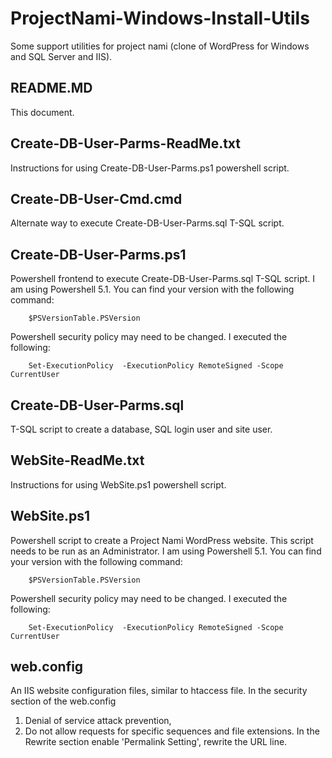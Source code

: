 # ProjectNami-Windows-Install-Utils
Some support utilities for project nami (clone of WordPress for Windows and SQL Server and IIS).


## README.MD
This document.

## Create-DB-User-Parms-ReadMe.txt
Instructions for using Create-DB-User-Parms.ps1 powershell script.

## Create-DB-User-Cmd.cmd
Alternate way to execute Create-DB-User-Parms.sql T-SQL script.

## Create-DB-User-Parms.ps1
Powershell frontend to execute Create-DB-User-Parms.sql T-SQL script.
I am using Powershell 5.1.  You can find your version with the following command:
```
	$PSVersionTable.PSVersion
```
Powershell security policy may need to be changed.  I executed the following:
```
	Set-ExecutionPolicy  -ExecutionPolicy RemoteSigned -Scope CurrentUser
```

## Create-DB-User-Parms.sql
T-SQL script to create a database, SQL login user and site user.

## WebSite-ReadMe.txt
Instructions for using WebSite.ps1 powershell script.

## WebSite.ps1
Powershell script to create a Project Nami WordPress website.
This script needs to be run as an Administrator.
I am using Powershell 5.1.  You can find your version with the following command:
```
	$PSVersionTable.PSVersion
```
Powershell security policy may need to be changed.  I executed the following:
```
	Set-ExecutionPolicy  -ExecutionPolicy RemoteSigned -Scope CurrentUser
```

## web.config
An IIS website configuration files, similar to htaccess file.
In the security section of the web.config
1. Denial of service attack prevention,
2. Do not allow requests for specific sequences and file extensions.
In the Rewrite section enable 'Permalink Setting', rewrite the URL line.

